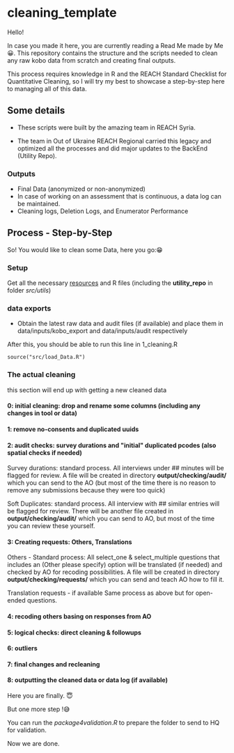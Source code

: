 # cleaning_template
Hello!

In case you made it here, you are currently reading a Read Me made by Me 😀. This repository contains the structure and the scripts needed to clean any raw kobo data from scratch and creating final outputs.

This process requires knowledge in R and the REACH Standard Checklist for Quantitative Cleaning, so I will try my best to showcase a step-by-step here to managing all of this data. 

## Some details

- These scripts were built by the amazing team in REACH Syria. 

- The team in Out of Ukraine REACH Regional carried this legacy and optimized all the processes and did major updates to the BackEnd (Utility Repo).

### Outputs

- Final Data (anonymized or non-anonymized)
- In case of working on an assessment that is continuous, a data log can be maintained. 
- Cleaning logs, Deletion Logs, and Enumerator Performance

## Process - Step-by-Step

So! You would like to clean some Data, here you go:😁

### Setup

Get all the necessary [resources](resources/readme.txt)
and R files (including the __utility_repo__ in folder *src/utils*)

### data exports

- Obtain the latest raw data and audit files (if available) and place them in data/inputs/kobo_export and data/inputs/audit respectively

After this, you should be able to run this line in 1_cleaning.R

````source("src/load_Data.R")````

### The actual cleaning


this section will end up with getting a new cleaned data

#### 0: initial cleaning: drop and rename some columns (including any changes in tool or data)

#### 1: remove no-consents and duplicated uuids

#### 2: audit checks: survey durations and "initial" duplicated pcodes (also spatial checks if needed)

Survey durations: standard process. All interviews under ## minutes will be flagged for review. A file will be created in directory **output/checking/audit/** which you can send to the AO (but most of the time there is no reason to remove any submissions because they were too quick)

Soft Duplicates: standard process. All interview with ## similar entries will be flagged for review. There will be another file created in **output/checking/audit/** which you can send to AO, but most of the time you can review these yourself.

#### 3: Creating requests: Others, Translations

Others - Standard process: All select_one & select_multiple questions that includes an (Other please specify) option will be translated (if needed) and checked by AO for recoding possibilities. A file will be created in directory **output/checking/requests/** which you can send and teach AO how to fill it. 

Translation requests - if available Same process as above but for open-ended questions. 

#### 4: recoding others basing on responses from AO

#### 5: logical checks: direct cleaning & followups

#### 6: outliers

#### 7: final changes and recleaning

#### 8: outputting the cleaned data or data log (if available)

Here you are finally. 😇

But one more step !😅

You can run the *package4validation.R* to prepare the folder to send to HQ for validation.

Now we are done.
